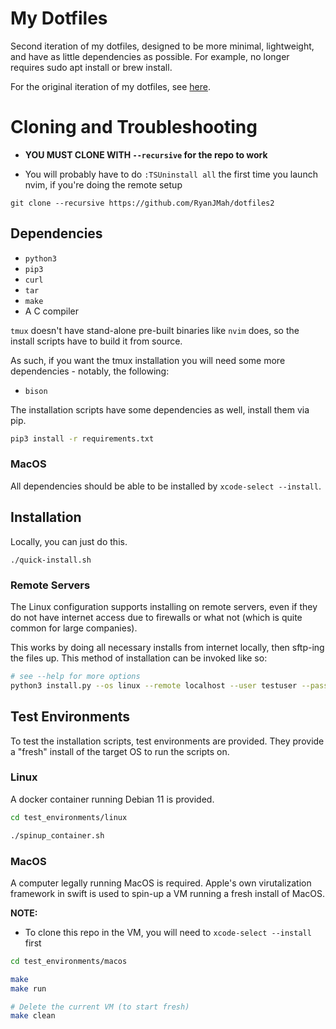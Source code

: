 # My Dotfiles

Second iteration of my dotfiles, designed to be more minimal, lightweight, and have
as little dependencies as possible. For example, no longer requires sudo apt install
or brew install.

For the original iteration of my dotfiles, see [here](https://github.com/RyanJMah/dotfiles).

# Cloning and Troubleshooting

* **YOU MUST CLONE WITH `--recursive` for the repo to work**

* You will probably have to do `:TSUninstall all` the first time you
  launch nvim, if you're doing the remote setup

```
git clone --recursive https://github.com/RyanJMah/dotfiles2
```

## Dependencies

* `python3`
* `pip3`
* `curl`
* `tar`
* `make`
* A C compiler

`tmux` doesn't have stand-alone pre-built binaries like `nvim` does, so the install scripts
have to build it from source.

As such, if you want the tmux installation you will need some more dependencies - notably,
the following:

* `bison`


The installation scripts have some dependencies as well, install them via pip.

```bash
pip3 install -r requirements.txt
```

### MacOS

All dependencies should be able to be installed by `xcode-select --install`.

## Installation

Locally, you can just do this.

```shell
./quick-install.sh
```

### Remote Servers

The Linux configuration supports installing on remote servers, even if they
do not have internet access due to firewalls or what not (which is quite common
for large companies).

This works by doing all necessary installs from internet locally, then sftp-ing
the files up. This method of installation can be invoked like so:

```bash
# see --help for more options
python3 install.py --os linux --remote localhost --user testuser --password pass --port 2222
```

## Test Environments

To test the installation scripts, test environments are provided. They
provide a "fresh" install of the target OS to run the scripts on.

### Linux

A docker container running Debian 11 is provided.

```bash
cd test_environments/linux

./spinup_container.sh
```

### MacOS

A computer legally running MacOS is required. Apple's own virutalization
framework in swift is used to spin-up a VM running a fresh install of MacOS.

**NOTE:**
* To clone this repo in the VM, you will need to `xcode-select --install` first

```bash
cd test_environments/macos

make
make run

# Delete the current VM (to start fresh)
make clean
```
